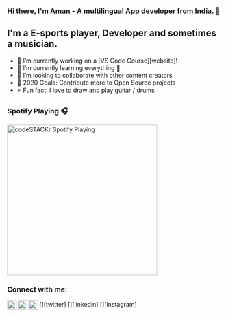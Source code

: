 ### Hi there, I'm Aman - A multilingual App developer from India. 👋



## I'm a E-sports player, Developer and sometimes a musician.

- 🔭 I’m currently working on a [VS Code Course][website]!
- 🌱 I’m currently learning everything 🤣
- 👯 I’m looking to collaborate with other content creators
- 🥅 2020 Goals: Contribute more to Open Source projects
- ⚡ Fun fact: I love to draw and play guitar / drums

### Spotify Playing 🎧
[<img src="https://now-playing-codestackr.vercel.app/api/spotify-playing" alt="codeSTACKr Spotify Playing" width="350" />](https://open.spotify.com/artist/5sWHDYs0csV6RS48xBl0tH)

### Connect with me:

[<img align="left" alt="Amansaxena | Twitter" width="22px" src="https://cdn.jsdelivr.net/npm/simple-icons@v3/icons/twitter.svg" />][twitter]
[<img align="left" alt="Amansaxena | LinkedIn" width="22px" src="https://cdn.jsdelivr.net/npm/simple-icons@v3/icons/linkedin.svg" />][linkedin]
[<img align="left" alt="Amansaxena | Instagram" width="22px" src="https://cdn.jsdelivr.net/npm/simple-icons@v3/icons/instagram.svg" />][instagram]

<br />

